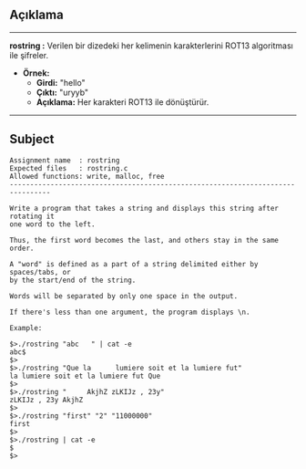 ## Açıklama

---

**rostring :** Verilen bir dizedeki her kelimenin karakterlerini ROT13 algoritması ile şifreler.

- **Örnek:** 
  - **Girdi:** "hello"
  - **Çıktı:** "uryyb"
  - **Açıklama:** Her karakteri ROT13 ile dönüştürür.

---

## Subject

```
Assignment name  : rostring
Expected files   : rostring.c
Allowed functions: write, malloc, free
--------------------------------------------------------------------------------

Write a program that takes a string and displays this string after rotating it
one word to the left.

Thus, the first word becomes the last, and others stay in the same order.

A "word" is defined as a part of a string delimited either by spaces/tabs, or
by the start/end of the string.

Words will be separated by only one space in the output.

If there's less than one argument, the program displays \n.

Example:

$>./rostring "abc   " | cat -e
abc$
$>
$>./rostring "Que la      lumiere soit et la lumiere fut"
la lumiere soit et la lumiere fut Que
$>
$>./rostring "     AkjhZ zLKIJz , 23y"
zLKIJz , 23y AkjhZ
$>
$>./rostring "first" "2" "11000000"
first
$>
$>./rostring | cat -e
$
$>
```

